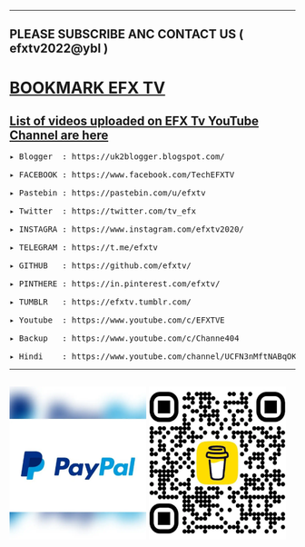 --------------------------------
PLEASE SUBSCRIBE ANC CONTACT US ( efxtv2022@ybl )
--------------------------------
 
   <h1><a href="https://github.com/efxtv/EFX-Tv-Bookmarks" target="_blank">BOOKMARK EFX TV</a></h1>
<h2><a href="https://listofcommands.blogspot.com/2022/07/list-of-all-youtube-videos-by-efx-tv.html" target="_blank">List of videos uploaded on EFX Tv YouTube Channel are here</a></h2>

<pre>▸ Blogger  : https://uk2blogger.blogspot.com/

▸ FACEBOOK : https://www.facebook.com/TechEFXTV

▸ Pastebin : https://pastebin.com/u/efxtv

▸ Twitter  : https://twitter.com/tv_efx

▸ INSTAGRA : https://www.instagram.com/efxtv2020/

▸ TELEGRAM : https://t.me/efxtv

▸ GITHUB   : https://github.com/efxtv/

▸ PINTHERE : https://in.pinterest.com/efxtv/

▸ TUMBLR   : https://efxtv.tumblr.com/

▸ Youtube  : https://www.youtube.com/c/EFXTVE

▸ Backup   : https://www.youtube.com/c/Channe404

▸ Hindi    : https://www.youtube.com/channel/UCFN3nMftNABqOKBNRPeBXYA
</pre>

---------------------------------------
<a href="https://paypal.me/efxtv"><img src="https://raw.githubusercontent.com/efxtv/efxtv/master/assets/PAYPAL.webp" title="Paypal" alt="Paypal" width="241" height="269"></a>
<a href="https://www.buymeacoffee.com/efxtv"><img src="https://raw.githubusercontent.com/efxtv/efxtv/master/assets/COFE.webp" title="Paypal" alt="Paypal" width="241" height="269"></a>
---------------------------------------
